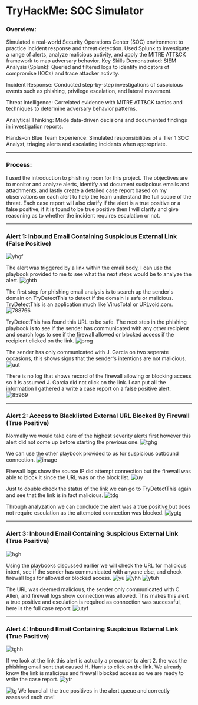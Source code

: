 # TryHackMe: SOC Simulator

### Overview:
Simulated a real-world Security Operations Center (SOC) environment to practice incident response and threat detection. Used Splunk to investigate a range of alerts, analyze malicious activity, and apply the MITRE ATT&CK framework to map adversary behavior.
Key Skills Demonstrated: 
SIEM Analysis (Splunk): Queried and filtered logs to identify indicators of compromise (IOCs) and trace attacker activity.

Incident Response: Conducted step-by-step investigations of suspicious events such as phishing, privilege escalation, and lateral movement.

Threat Intelligence: Correlated evidence with MITRE ATT&CK tactics and techniques to determine adversary behavior patterns.

Analytical Thinking: Made data-driven decisions and documented findings in investigation reports.

Hands-on Blue Team Experience: Simulated responsibilities of a Tier 1 SOC Analyst, triaging alerts and escalating incidents when appropriate.

---
### Process:

I used the introduction to phishing room for this project. The objectives are to monitor and analyze alerts, identify and document susipcious emails and attachments, and lastly create a detailed case report based on my observations on each alert to help the team understand the full scope of the threat. 
Each case report will also clarify if the alert is a true positive or a false positive, if it is found to be true positive then I will clarify and give reasoning as to whether the incident requires esculation or not.

---
### Alert 1: Inbound Email Containing Suspicious External Link (False Positive)
![yhgf](https://github.com/user-attachments/assets/d4747d08-9601-49d3-8c99-44eb5a462569)

The alert was triggered by a link within the email body, I can use the playbook provided to me to see what the next steps would be to analyze the alert.
![ghtb](https://github.com/user-attachments/assets/0fadcd24-bf62-477c-bb30-1dc160156b87)

The first step for phishing email analysis is to search up the sender's domain on TryDetectThis to detect if the domain is safe or malicious. TryDetectThis is an application much like VirusTotal or URLvoid.com.
![788766](https://github.com/user-attachments/assets/a5c405ff-77df-4f78-89f5-3f755b3b5cb1)

TryDetectThis has found this URL to be safe. The next step in the phishing playbook is to see if the sender has communicated with any other recipient and search logs to see if the firewall allowed or blocked access if the recipient clicked on the link.
![prog](https://github.com/user-attachments/assets/20b85835-9cd7-4b31-bf3f-95fc3680103f)

The sender has only communicated with J. Garcia on two seperate occasions, this shows signs that the sender's intentions are not malicious.
![uut](https://github.com/user-attachments/assets/50268f75-1ad8-4bab-a167-111b4da91b91)

There is no log that shows record of the firewall allowing or blocking access so it is assumed J. Garcia did not click on the link. I can put all the information I gathered a write a case report on a false positive alert.
![85969](https://github.com/user-attachments/assets/a521a433-f683-4c9d-b325-3a5b658057b2)

---
### Alert 2: Access to Blacklisted External URL Blocked By Firewall (True Positive)
Normally we would take care of the highest severity alerts first however this alert did not come up before starting the previous one.
![tghg](https://github.com/user-attachments/assets/35fde93f-13e1-4900-ae4c-9dbc6bacf352)

We can use the other playbook provided to us for suspicious outbound connection.
![image](https://github.com/user-attachments/assets/999dd43a-0391-4074-8052-6244e07ebc01)

Firewall logs show the source IP did attempt connection but the firewall was able to block it since the URL was on the block list.
![uy](https://github.com/user-attachments/assets/4bb6264b-e6cc-475e-ace4-3738452d4881)

Just to double check the status of the link we can go to TryDetectThis again and see that the link is in fact malicious.
![tdg](https://github.com/user-attachments/assets/77c154c8-aecf-4066-a804-6bb9cb8f93eb)

Through analyzation we can conclude the alert was a true positive but does not require esculation as the attempted connection was blocked.
![ygtg](https://github.com/user-attachments/assets/f38c0016-e38b-4d35-8c18-930ce2b33128)

---
### Alert 3: Inbound Email Containing Suspicious External Link (True Positive)
![hgh](https://github.com/user-attachments/assets/8d279f65-c178-4df9-9a06-b6b51a7967a9)

Using the playbooks discussed earlier we will check the URL for malicious intent, see if the sender has communicated with anyone else, and check firewall logs for allowed or blocked access.
![yu](https://github.com/user-attachments/assets/b2edbce9-141b-4e64-8a76-d10c5112d78f)
![yhh](https://github.com/user-attachments/assets/b8873423-0fad-4706-b052-39de1c663405)
![ytuh](https://github.com/user-attachments/assets/3f488bf3-6208-4425-9706-8bc4bf734014)

The URL was deemed malicious, the sender only communicated with C. Allen, and firewall logs show connection was allowed. This makes this alert a true positive and esculation is required as connection was successful, here is the full case report:
![utyf](https://github.com/user-attachments/assets/f627e6c3-b770-4956-a62c-7c042912f9f6)

---
### Alert 4: Inbound Email Containing Suspicious External Link (True Positive)
![tghh](https://github.com/user-attachments/assets/d910b460-bd04-4b15-8724-aa3d8c5f70fe)

If we look at the link this alert is actually a precursor to alert 2. the was the phishing email sent that caused H. Harris to click on the link. We already know the link is malicious and firewall blocked access so we are ready to write the case report.
![ytr](https://github.com/user-attachments/assets/12dc611f-695f-457c-870b-4e972b0a836d)

![tg](https://github.com/user-attachments/assets/aac048e7-1666-42c6-bd73-35d2da69cf17)
We found all the true positives in the alert queue and correctly assessed each one!

